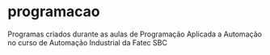# programacao
Programas criados durante as aulas de Programação Aplicada a Automação no curso de Automação Industrial da Fatec SBC
